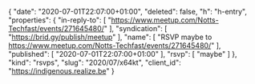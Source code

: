 {
  "date": "2020-07-01T22:07:00+01:00",
  "deleted": false,
  "h": "h-entry",
  "properties": {
    "in-reply-to": [
      "https://www.meetup.com/Notts-Techfast/events/271645480/"
    ],
    "syndication": [
      "https://brid.gy/publish/meetup"
    ],
    "name": [
      "RSVP maybe to https://www.meetup.com/Notts-Techfast/events/271645480/"
    ],
    "published": [
      "2020-07-01T22:07:00+01:00"
    ],
    "rsvp": [
      "maybe"
    ]
  },
  "kind": "rsvps",
  "slug": "2020/07/x64kt",
  "client_id": "https://indigenous.realize.be"
}
